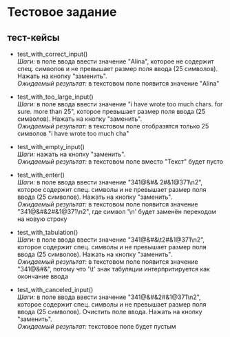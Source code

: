 # Тестовое задание
## тест-кейсы
- test_with_correct_input()  
*Шаги:* в поле ввода ввести значение "Alina", которое не содержит спец. символов и не превышает размер поля ввода (25 символов). Нажать на кнопку "заменить".  
*Ожидаемый результат:* в текстовом поле появится значение "Alina"  

- test_with_too_large_input()  
*Шаги:* в поле ввода ввести значение "i have wrote too much chars. for sure. more than 25", которое превышает размер поля ввода (25 символов). Нажать на кнопку "заменить".  
*Ожидаемый результат:* в текстовом поле отобразятся только 25 символов "i have wrote too much cha"  

- test_with_empty_input()  
*Шаги:* нажать на кнопку "заменить".  
*Ожидаемый результат:* в текстовом поле вместо "Текст" будет пусто  

- test_with_enter()  
*Шаги:* в поле ввода ввести значение "341@&#& 2#&1@371\n2", которое содержит спец. символы и не превышает размер поля ввода (25 символов). Нажать на кнопку "заменить".  
*Ожидаемый результат:* в текстовом поле появится значение "341@&#&2#&1@371\n2", где символ '\n' будет заменён переходом на новую строку  

- test_with_tabulation()  
*Шаги:*  в поле ввода ввести значение "341@&#&\t2#&1@371\n2", которое содержит спец. символы и не превышает размер поля ввода (25 символов). Нажать на кнопку "заменить".  
*Ожидаемый результат:* в текстовом поле появится значение "341@&#&", потому что '\t' знак табуляции интерпритируется как окончание ввода  

- test_with_canceled_input()  
*Шаги:*  в поле ввода ввести значение "341@&#&2#&1@371\n2", которое содержит спец. символы и не превышает размер поля ввода (25 символов). Очистить поле ввода. Нажать на кнопку "заменить".  
*Ожидаемый результат:* текстовое поле будет пустым  

